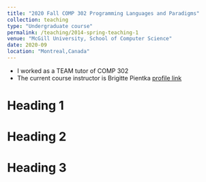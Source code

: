 ```yaml
---
title: "2020 Fall COMP 302 Programming Languages and Paradigms"
collection: teaching
type: "Undergraduate course"
permalink: /teaching/2014-spring-teaching-1
venue: "McGill University, School of Computer Science"
date: 2020-09
location: "Montreal,Canada"
---
```


* I worked as a TEAM tutor of COMP 302
* The current course instructor is Brigitte Pientka [profile link](https://www.cs.mcgill.ca/~bpientka/)

Heading 1
======

Heading 2
======

Heading 3
======
